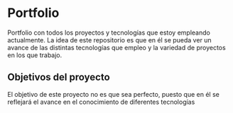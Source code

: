# Portfolio
 Portfolio con todos los proyectos y tecnologías que estoy empleando actualmente. La idea de este repositorio es que en él se pueda ver un avance de las distintas tecnologías que empleo y la variedad de proyectos en los que trabajo.
 
 ## Objetivos del proyecto
 El objetivo de este proyecto no es que sea perfecto, puesto que en él se reflejará el avance en el conocimiento de diferentes tecnologías
